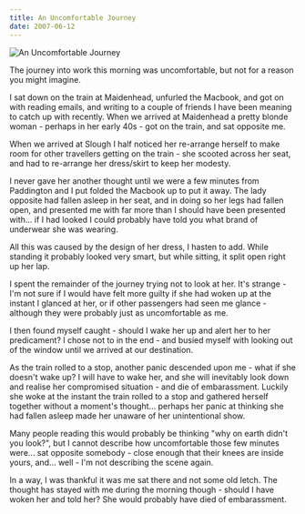 ```yaml
---
title: An Uncomfortable Journey
date: 2007-06-12
---
```


![An Uncomfortable Journey](https://source.unsplash.com/X6cChncECA8/1600x900)

The journey into work this morning was uncomfortable, but not for a reason you might imagine.

I sat down on the train at Maidenhead, unfurled the Macbook, and got on with reading emails, and writing to a couple of friends I have been meaning to catch up with recently. When we arrived at Maidenhead a pretty blonde woman - perhaps in her early 40s - got on the train, and sat opposite me.

When we arrived at Slough I half noticed her re-arrange herself to make room for other travellers getting on the train - she scooted across her seat, and had to re-arrange her dress/skirt to keep her modesty.

I never gave her another thought until we were a few minutes from Paddington and I put folded the Macbook up to put it away. The lady opposite had fallen asleep in her seat, and in doing so her legs had fallen open, and presented me with far more than I should have been presented with... if I had looked I could probably have told you what brand of underwear she was wearing.

All this was caused by the design of her dress, I hasten to add. While standing it probably looked very smart, but while sitting, it split open right up her lap.

I spent the remainder of the journey trying not to look at her. It's strange - I'm not sure if I would have felt more guilty if she had woken up at the instant I glanced at her, or if other passengers had seen me glance - although they were probably just as uncomfortable as me.

I then found myself caught - should I wake her up and alert her to her predicament? I chose not to in the end - and busied myself with looking out of the window until we arrived at our destination.

As the train rolled to a stop, another panic descended upon me - what if she doesn't wake up? I will have to wake her, and she will inevitably look down and realise her compromised situation - and die of embarassment. Luckily she woke at the instant the train rolled to a stop and gathered herself together without a moment's thought... perhaps her panic at thinking she had fallen asleep made her unaware of her unintentional show.

Many people reading this would probably be thinking "why on earth didn't you look?", but I cannot describe how uncomfortable those few minutes were... sat opposite somebody - close enough that their knees are inside yours, and... well - I'm not describing the scene again.

In a way, I was thankful it was me sat there and not some old letch. The thought has stayed with me during the morning though - should I have woken her and told her? She would probably have died of embarassment.